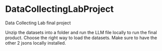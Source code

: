 # DataCollectingLabProject
Data Collecting Lab final project

Unzip the datasets into a folder and run the LLM file locally to run the final product. Choose the right way to load the datasets.
Make sure to have the other 2 jsons locally installed.

